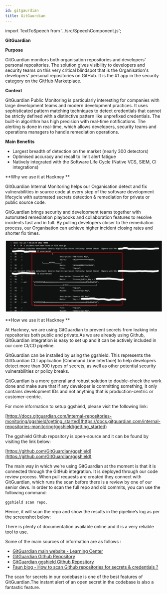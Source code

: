```yaml
---
id: gitgaurdian
title: GitGaurdian
---
```


import TextToSpeech from '../src/SpeechComponent.js';

<TextToSpeech>

**GitGuardian**

**Purpose**

GitGuardian monitors both organisation repositories and developers' personal repositories. The solution gives visibility to developers and security teams on this very critical blindspot that is the Organisation's developers' personal repositories on GitHub.  It is the #1 app in the security category on the GitHub Marketplace.

**Context**

GitGuardian Public Monitoring is particularly interesting for companies with large development teams and modern development practices. It uses sophisticated pattern matching techniques to detect credentials that cannot be strictly defined with a distinctive pattern like unprefixed credentials. The built-in algorithm has high precision with real-time notifications. The alerting is done in real-time, which allows developers, security teams and operations managers to handle remediation operations.

**Main Benefits**



* Largest breadth of detection on the market (nearly 300 detectors)
* Optimised accuracy and recall to limit alert fatigue
* Natively integrated with the Software Life Cycle (Native VCS, SIEM, CI integrations)

**Why we use it at Hackney **

GitGuardian Internal Monitoring helps our Organisation detect and fix vulnerabilities in source code at every step of the software development lifecycle with automated secrets detection & remediation for private or public source code.

GitGuardian brings security and development teams together with automated remediation playbooks and collaboration features to resolve incidents fast and in full. By pulling developers closer to the remediation process, our Organisation can achieve higher incident closing rates and shorter fix times. 



![alt_text](doc-images/gitguardian-img.png "image_tooltip")


**How we use it at Hackney **

At Hackney, we are using GitGuardian to prevent secrets from leaking into repositories both public and private.As we are already using Github, GitGuardian integration is easy to set up  and it can be actively included in our core CI/CD pipeline. 

GitGuardian can be installed by using the ggshield. This represents the  GitGuardian CLI application (Command Line Interface) to help developers detect more than 300 types of secrets, as well as other potential security vulnerabilities or policy breaks.

GitGuardian is a more general and robust solution to double-check the work done and make sure that if any developer is committing something, it only contains development IDs and not anything that is production-centric or customer-centric. 

For more information to setup ggshield, please visit the following link:

[https://docs.gitguardian.com/internal-repositories-monitoring/ggshield/getting_started](https://docs.gitguardian.com/internal-repositories-monitoring/ggshield/getting_started)

The ggshield Github repository is open-source and it can be found by visiting the link below:

[https://github.com/GitGuardian/ggshield](https://github.com/GitGuardian/ggshield)

The main way in which we're using GitGuardian at the moment is that it is connected through the GitHub integration. It is deployed through our code review process. When pull requests are created they connect with GitGuardian, which runs the scan before there is a review by one of our senior devs. In order to scan the full repo and old commits, you can use the following command: 


```
ggshield scan repo. 
```


Hence, it will scan the repo and show the results in the pipeline’s log as per the screenshot below: 

There is plenty of documentation available online and it is a very reliable tool to use. 

Some of the main sources of information are as follows :



* [GitGuardian main website - Learning Center ](https://www.gitguardian.com/secrets-detection)
* [GitGuardian Github Repository ](https://github.com/GitGuardian)
* [GitGuardian ggshield Github Repository](https://github.com/GitGuardian/ggshield)
* [Faun blog - How to scan Github repositories for secrets & credentials ?](https://faun.pub/how-to-scan-git-repository-for-secrets-credentials-4b397e720cab)

The scan for secrets in our codebase is one of the best features of GitGuardian.The instant alert of an open secret in the codebase is also a fantastic feature.

</TextToSpeech>